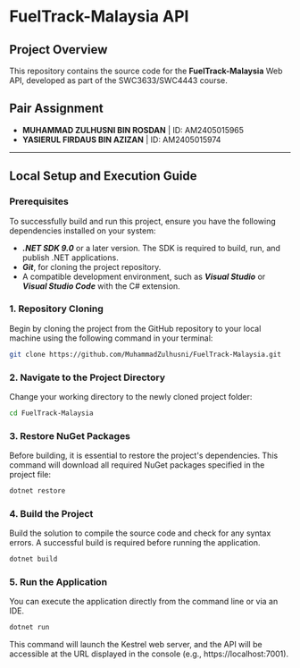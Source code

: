 # FuelTrack-Malaysia API

## Project Overview

This repository contains the source code for the **FuelTrack-Malaysia** Web API, developed as part of the SWC3633/SWC4443 course.

## Pair Assignment

- **MUHAMMAD ZULHUSNI BIN ROSDAN** | ID: AM2405015965
- **YASIERUL FIRDAUS BIN AZIZAN** | ID: AM2405015974

---

## Local Setup and Execution Guide

### Prerequisites

To successfully build and run this project, ensure you have the following dependencies installed on your system:

- **_.NET SDK 9.0_** or a later version. The SDK is required to build, run, and publish .NET applications.
- **_Git_**, for cloning the project repository.
- A compatible development environment, such as **_Visual Studio_** or **_Visual Studio Code_** with the C# extension.

### 1. Repository Cloning

Begin by cloning the project from the GitHub repository to your local machine using the following command in your terminal:

```bash
git clone https://github.com/MuhammadZulhusni/FuelTrack-Malaysia.git
```

### 2. Navigate to the Project Directory

Change your working directory to the newly cloned project folder:

```bash
cd FuelTrack-Malaysia
```

### 3. Restore NuGet Packages

Before building, it is essential to restore the project's dependencies. This command will download all required NuGet packages specified in the project file:

```bash
dotnet restore
```

### 4. Build the Project

Build the solution to compile the source code and check for any syntax errors. A successful build is required before running the application.

```bash
dotnet build
```

### 5. Run the Application

You can execute the application directly from the command line or via an IDE.

```bash
dotnet run
```

This command will launch the Kestrel web server, and the API will be accessible at the URL displayed in the console (e.g., https://localhost:7001).
